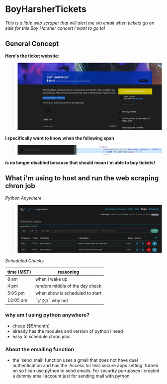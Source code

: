 # BoyHarsherTickets

*This is a little web scraper that will alert me via email when tickets go on sale for this Boy Harsher concert I want to go to!*

## General Concept
**Here's the ticket website:**
> ![tickets website](./tickets_website.png)

**I specifically want to know when the following span**
> ![span](./disabled_span.png)

**is no longer disabled because that should mean i'm able to buy tickets!**


## What i'm using to host and run the web scraping chron job
*Python Anywhere*
> ![python anywhere](./python_anywhere.png)


*Scheduled Checks*

| time (MST) | reasoning |
| ---- | --------- |
| 8 am | when i wake up |
| 4 pm | random middle of the day check|
| 5:05 pm |when show is scheduled to start|
|12:05 am | ¯\\_(ツ)_/¯ why not |

### why am I using python anywhere?
- cheap ($5/month)
- already has the modules and version of python I need
- easy to schedule chron jobs


### About the emailing function
- the 'send_mail' function uses a gmail that does not have duel authentication and has the 'Access for less secure apps setting' turned on so I can use python to send emails. For security puruposes I created a dummy email account just for sending mail with python



